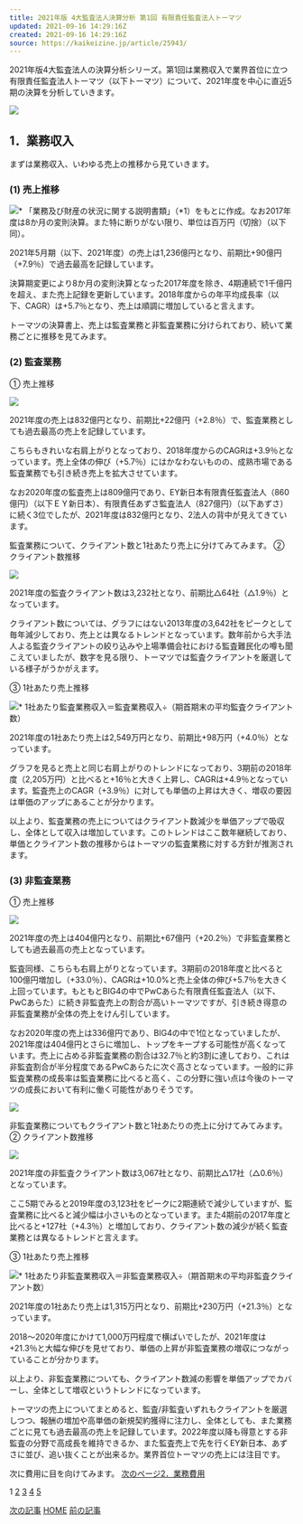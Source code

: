 ```yaml
---
title: 2021年版 4大監査法人決算分析 第1回 有限責任監査法人トーマツ
updated: 2021-09-16 14:29:16Z
created: 2021-09-16 14:29:16Z
source: https://kaikeizine.jp/article/25943/
---
```


2021年版4大監査法人の決算分析シリーズ。第1回は業務収入で業界首位に立つ有限責任監査法人トーマツ（以下トーマツ）について、2021年度を中心に直近5期の決算を分析していきます。

![](https://kaikeizine.jp/assets/2021/09/GettyImages-587568502-e1631069379902.jpg)

## 1．業務収入

まずは業務収入、いわゆる売上の推移から見ていきます。

### (1) 売上推移

![](https://kaikeizine.jp/assets/2021/09/54c125e9c9fb235c592e4ed1b21a95d2-2-650x392.png)* 「業務及び財産の状況に関する説明書類」（*1）をもとに作成。なお2017年度は8か月の変則決算。また特に断りがない限り、単位は百万円（切捨）（以下 同）。

2021年5月期（以下、2021年度）の売上は1,236億円となり、前期比+90億円（+7.9％）で過去最高を記録しています。

決算期変更により8か月の変則決算となった2017年度を除き、4期連続で1千億円を超え、また売上記録を更新しています。2018年度からの年平均成長率（以下、CAGR）は+5.7％となり、売上は順調に増加していると言えます。

トーマツの決算書上、売上は監査業務と非監査業務に分けられており、続いて業務ごとに推移を見てみます。

### (2) 監査業務

① 売上推移

![](https://kaikeizine.jp/assets/2021/09/427bb9834045412607a5bf1271c2de37-1-650x394.png)

2021年度の売上は832億円となり、前期比+22億円（+2.8％）で、監査業務としても過去最高の売上を記録しています。

こちらもきれいな右肩上がりとなっており、2018年度からのCAGRは+3.9％となっています。売上全体の伸び（+5.7％）にはかなわないものの、成熟市場である監査業務でも引き続き売上を拡大させています。

なお2020年度の監査売上は809億円であり、EY新日本有限責任監査法人（860億円）（以下ＥＹ新日本）、有限責任あずさ監査法人（827億円）（以下あずさ）に続く3位でしたが、2021年度は832億円となり、2法人の背中が見えてきています。

監査業務について、クライアント数と1社あたり売上に分けてみてみます。
② クライアント数推移

![](https://kaikeizine.jp/assets/2021/09/3ff98e25f50668f358a39191a9af3e72-1-650x392.png)

2021年度の監査クライアント数は3,232社となり、前期比△64社（△1.9％）となっています。

クライアント数については、グラフにはない2013年度の3,642社をピークとして毎年減少しており、売上とは異なるトレンドとなっています。数年前から大手法人よる監査クライアントの絞り込みや上場準備会社における監査難民化の噂も聞こえていましたが、数字を見る限り、トーマツでは監査クライアントを厳選している様子がうかがえます。

③ 1社あたり売上推移

![](https://kaikeizine.jp/assets/2021/09/2430347db0afd3415cf93c3fc812b77a-1-650x392.png)* 1社あたり監査業務収入＝監査業務収入÷（期首期末の平均監査クライアント数）

2021年度の1社あたり売上は2,549万円となり、前期比+98万円（+4.0％）となっています。

グラフを見ると売上と同じ右肩上がりのトレンドになっており、3期前の2018年度（2,205万円）と比べると+16％と大きく上昇し、CAGRは+4.9％となっています。監査売上のCAGR（+3.9％）に対しても単価の上昇は大きく、増収の要因は単価のアップにあることが分かります。

以上より、監査業務の売上についてはクライアント数減少を単価アップで吸収し、全体として収入は増加しています。このトレンドはここ数年継続しており、単価とクライアント数の推移からはトーマツの監査業務に対する方針が推測されます。

### (3) 非監査業務

① 売上推移

![](https://kaikeizine.jp/assets/2021/09/c48dd1bf9cf9571e86e6c557f690997f-1-650x390.png)

2021年度の売上は404億円となり、前期比+67億円（+20.2％）で非監査業務としても過去最高の売上となっています。

監査同様、こちらも右肩上がりとなっています。3期前の2018年度と比べると100億円増加し（+33.0％）、CAGRは+10.0%と売上全体の伸び+5.7％を大きく上回っています。もともとBIG4の中でPwCあらた有限責任監査法人（以下、PwCあらた）に続き非監査売上の割合が高いトーマツですが、引き続き得意の非監査業務が全体の売上をけん引しています。

なお2020年度の売上は336億円であり、BIG4の中で1位となっていましたが、2021年度は404億円とさらに増加し、トップをキープする可能性が高くなっています。売上に占める非監査業務の割合は32.7％と約3割に達しており、これは非監査割合が半分程度であるPwCあらたに次ぐ高さとなっています。一般的に非監査業務の成長率は監査業務に比べると高く、この分野に強い点は今後のトーマツの成長において有利に働く可能性がありそうです。

![](https://kaikeizine.jp/assets/2021/09/f088bb6fcab9601b50023a7a8847e105-1-650x392.png)

非監査業務についてもクライアント数と1社あたりの売上に分けてみてみます。
② クライアント数推移

![](https://kaikeizine.jp/assets/2021/09/1f8bdfc7a0c75ba97725e37513759549-1-650x392.png)

2021年度の非監査クライアント数は3,067社となり、前期比△17社（△0.6％）となっています。

ここ5期でみると2019年度の3,123社をピークに2期連続で減少していますが、監査業務に比べると減少幅は小さいものとなっています。また4期前の2017年度と比べると+127社（+4.3％）と増加しており、クライアント数の減少が続く監査業務とは異なるトレンドと言えます。

③ 1社あたり売上推移

![](https://kaikeizine.jp/assets/2021/09/568e5bbf269e0a28965bb9307598c642-1-650x391.png)* 1社あたり非監査業務収入＝非監査業務収入÷（期首期末の平均非監査クライアント数）

2021年度の1社あたり売上は1,315万円となり、前期比+230万円（+21.3％）となっています。

2018～2020年度にかけて1,000万円程度で横ばいでしたが、2021年度は+21.3％と大幅な伸びを見せており、単価の上昇が非監査業務の増収につながっていることが分かります。

以上より、非監査業務についても、クライアント数減の影響を単価アップでカバーし、全体として増収というトレンドになっています。

トーマツの売上についてまとめると、監査/非監査いずれもクライアントを厳選しつつ、報酬の増加や高単価の新規契約獲得に注力し、全体としても、また業務ごとに見ても過去最高の売上を記録しています。2022年度以降も得意とする非監査の分野で高成長を維持できるか、また監査売上で先を行くEY新日本、あずさに並び、追い抜くことが出来るか。業界首位トーマツの売上には注目です。

次に費用に目を向けてみます。
[次のページ2．業務費用](https://kaikeizine.jp/article/25943/2/)

 1  [2](https://kaikeizine.jp/article/25943/2/)  [3](https://kaikeizine.jp/article/25943/3/)  [4](https://kaikeizine.jp/article/25943/4/)  [5](https://kaikeizine.jp/article/25943/5/)

[次の記事](https://kaikeizine.jp/article/24746/)
[HOME](https://kaikeizine.jp/)
[前の記事](https://kaikeizine.jp/article/25859/)